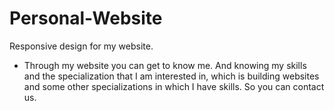 # Personal-Website
Responsive design for my website.

- Through my website you can get to know me. And knowing my skills and the specialization that I am interested in, which is building websites and some other specializations in which I have skills. So you can contact us.
